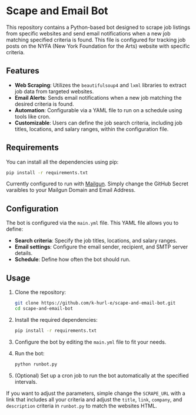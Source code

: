 # Scape and Email Bot

This repository contains a Python-based bot designed to scrape job listings from specific websites and send email notifications when a new job matching specified criteria is found. This file is configured for tracking job posts on the NYFA (New York Foundation for the Arts) website with specific criteria.

## Features

- **Web Scraping**: Utilizes the `beautifulsoup4` and `lxml` libraries to extract job data from targeted websites.
- **Email Alerts**: Sends email notifications when a new job matching the desired criteria is found.
- **Automation**: Configurable via a YAML file to run on a schedule using tools like cron.
- **Customizable**: Users can define the job search criteria, including job titles, locations, and salary ranges, within the configuration file.

## Requirements

You can install all the dependencies using pip:

```bash
pip install -r requirements.txt
```

Currently configured to run with [Mailgun](https://www.mailgun.com/). Simply change the GitHub Secret varaibles to your Mailgun Domain and Email Address.

## Configuration

The bot is configured via the `main.yml` file. This YAML file allows you to define:

- **Search criteria**: Specify the job titles, locations, and salary ranges.
- **Email settings**: Configure the email sender, recipient, and SMTP server details.
- **Schedule**: Define how often the bot should run.

## Usage

1. Clone the repository:

    ```bash
    git clone https://github.com/k-hurl-e/scape-and-email-bot.git
    cd scape-and-email-bot
    ```

2. Install the required dependencies:

    ```bash
    pip install -r requirements.txt
    ```

3. Configure the bot by editing the `main.yml` file to fit your needs.

4. Run the bot:

    ```bash
    python runbot.py
    ```

5. (Optional) Set up a cron job to run the bot automatically at the specified intervals.

If you want to adjust the parameters, simple change the `SCRAPE_URL` with a link that includes all your criteria and adjust the `title`, `link`, `company`, and `description` criteria in `runbot.py` to match the websites HTML. 
